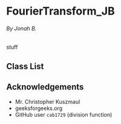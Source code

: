 # FourierTransform_JB
###### By *Jonah B.*
stuff

## Class List

## Acknowledgements
- Mr. Christopher Kuszmaul
- geeksforgeeks.org
- GitHub user `cab1729` (division function)